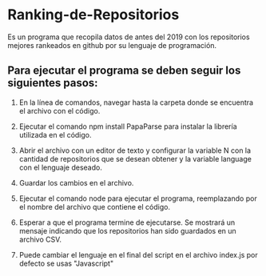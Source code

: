 # Ranking-de-Repositorios
Es un programa que recopila datos de antes del 2019 con los repositorios mejores rankeados en github por su lenguaje de programación.


## Para ejecutar el programa se deben seguir los siguientes pasos:

1. En la línea de comandos, navegar hasta la carpeta donde se encuentra el archivo con el código.
2. Ejecutar el comando npm install PapaParse para instalar la librería utilizada en el código.
3. Abrir el archivo con un editor de texto y configurar la variable N con la cantidad de repositorios que se desean obtener y la variable language con el lenguaje deseado.
4. Guardar los cambios en el archivo.
5. Ejecutar el comando node <nombre del archivo> para ejecutar el programa, reemplazando <nombre del archivo> por el nombre del archivo que contiene el código.
6. Esperar a que el programa termine de ejecutarse. Se mostrará un mensaje indicando que los repositorios han sido guardados en un archivo CSV.

7. Puede cambiar el lenguaje en el final del script en el archivo index.js por defecto se usas "Javascript"
